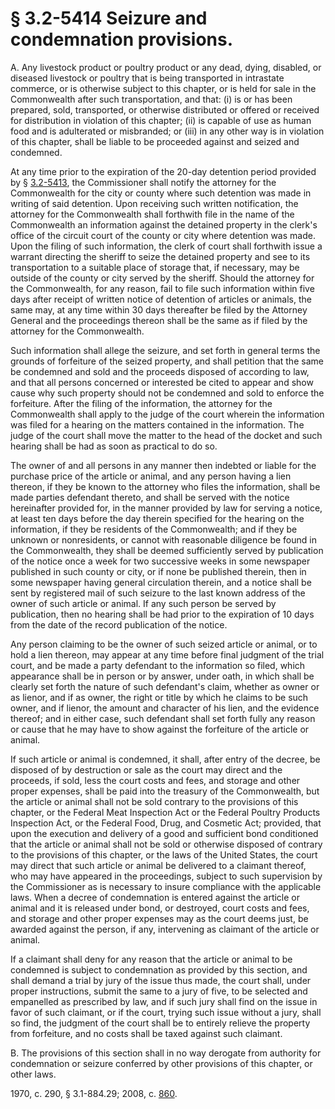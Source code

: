 # § 3.2-5414 Seizure and condemnation provisions.

<p>A. Any livestock product or poultry product or any dead, dying, disabled, or diseased livestock or poultry that is being transported in intrastate commerce, or is otherwise subject to this chapter, or is held for sale in the Commonwealth after such transportation, and that: (i) is or has been prepared, sold, transported, or otherwise distributed or offered or received for distribution in violation of this chapter; (ii) is capable of use as human food and is adulterated or misbranded; or (iii) in any other way is in violation of this chapter, shall be liable to be proceeded against and seized and condemned.</p><p>At any time prior to the expiration of the 20-day detention period provided by § <a href='http://law.lis.virginia.gov/vacode/3.2-5413/'>3.2-5413</a>, the Commissioner shall notify the attorney for the Commonwealth for the city or county where such detention was made in writing of said detention. Upon receiving such written notification, the attorney for the Commonwealth shall forthwith file in the name of the Commonwealth an information against the detained property in the clerk's office of the circuit court of the county or city where detention was made. Upon the filing of such information, the clerk of court shall forthwith issue a warrant directing the sheriff to seize the detained property and see to its transportation to a suitable place of storage that, if necessary, may be outside of the county or city served by the sheriff. Should the attorney for the Commonwealth, for any reason, fail to file such information within five days after receipt of written notice of detention of articles or animals, the same may, at any time within 30 days thereafter be filed by the Attorney General and the proceedings thereon shall be the same as if filed by the attorney for the Commonwealth.</p><p>Such information shall allege the seizure, and set forth in general terms the grounds of forfeiture of the seized property, and shall petition that the same be condemned and sold and the proceeds disposed of according to law, and that all persons concerned or interested be cited to appear and show cause why such property should not be condemned and sold to enforce the forfeiture. After the filing of the information, the attorney for the Commonwealth shall apply to the judge of the court wherein the information was filed for a hearing on the matters contained in the information. The judge of the court shall move the matter to the head of the docket and such hearing shall be had as soon as practical to do so.</p><p>The owner of and all persons in any manner then indebted or liable for the purchase price of the article or animal, and any person having a lien thereon, if they be known to the attorney who files the information, shall be made parties defendant thereto, and shall be served with the notice hereinafter provided for, in the manner provided by law for serving a notice, at least ten days before the day therein specified for the hearing on the information, if they be residents of the Commonwealth; and if they be unknown or nonresidents, or cannot with reasonable diligence be found in the Commonwealth, they shall be deemed sufficiently served by publication of the notice once a week for two successive weeks in some newspaper published in such county or city, or if none be published therein, then in some newspaper having general circulation therein, and a notice shall be sent by registered mail of such seizure to the last known address of the owner of such article or animal. If any such person be served by publication, then no hearing shall be had prior to the expiration of 10 days from the date of the record publication of the notice.</p><p>Any person claiming to be the owner of such seized article or animal, or to hold a lien thereon, may appear at any time before final judgment of the trial court, and be made a party defendant to the information so filed, which appearance shall be in person or by answer, under oath, in which shall be clearly set forth the nature of such defendant's claim, whether as owner or as lienor, and if as owner, the right or title by which he claims to be such owner, and if lienor, the amount and character of his lien, and the evidence thereof; and in either case, such defendant shall set forth fully any reason or cause that he may have to show against the forfeiture of the article or animal.</p><p>If such article or animal is condemned, it shall, after entry of the decree, be disposed of by destruction or sale as the court may direct and the proceeds, if sold, less the court costs and fees, and storage and other proper expenses, shall be paid into the treasury of the Commonwealth, but the article or animal shall not be sold contrary to the provisions of this chapter, or the Federal Meat Inspection Act or the Federal Poultry Products Inspection Act, or the Federal Food, Drug, and Cosmetic Act; provided, that upon the execution and delivery of a good and sufficient bond conditioned that the article or animal shall not be sold or otherwise disposed of contrary to the provisions of this chapter, or the laws of the United States, the court may direct that such article or animal be delivered to a claimant thereof, who may have appeared in the proceedings, subject to such supervision by the Commissioner as is necessary to insure compliance with the applicable laws. When a decree of condemnation is entered against the article or animal and it is released under bond, or destroyed, court costs and fees, and storage and other proper expenses may as the court deems just, be awarded against the person, if any, intervening as claimant of the article or animal.</p><p>If a claimant shall deny for any reason that the article or animal to be condemned is subject to condemnation as provided by this section, and shall demand a trial by jury of the issue thus made, the court shall, under proper instructions, submit the same to a jury of five, to be selected and empanelled as prescribed by law, and if such jury shall find on the issue in favor of such claimant, or if the court, trying such issue without a jury, shall so find, the judgment of the court shall be to entirely relieve the property from forfeiture, and no costs shall be taxed against such claimant.</p><p>B. The provisions of this section shall in no way derogate from authority for condemnation or seizure conferred by other provisions of this chapter, or other laws.</p><p>1970, c. 290, § 3.1-884.29; 2008, c. <a href='http://lis.virginia.gov/cgi-bin/legp604.exe?081+ful+CHAP0860'>860</a>.</p>